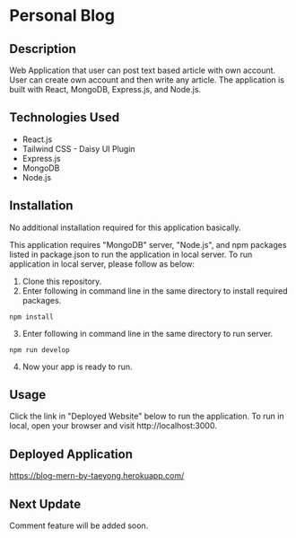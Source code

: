 # Personal Blog

## Description
Web Application that user can post text based article with own account. User can create own account and then write any article. The application is built with React, MongoDB, Express.js, and Node.js.

## Technologies Used
* React.js
* Tailwind CSS - Daisy UI Plugin
* Express.js
* MongoDB
* Node.js

## Installation
No additional installation required for this application basically. 

This application requires "MongoDB" server, "Node.js", and npm packages listed in package.json to run the application in local server. To run application in local server, please follow as below:
1. Clone this repository.
2. Enter following in command line in the same directory to install required packages.
```
npm install
```
3. Enter following in command line in the same directory to run server.
```
npm run develop
```
4. Now your app is ready to run. 

## Usage
Click the link in "Deployed Website" below to run the application.
To run in local, open your browser and visit http://localhost:3000.

## Deployed Application
https://blog-mern-by-taeyong.herokuapp.com/

## Next Update
Comment feature will be added soon.
